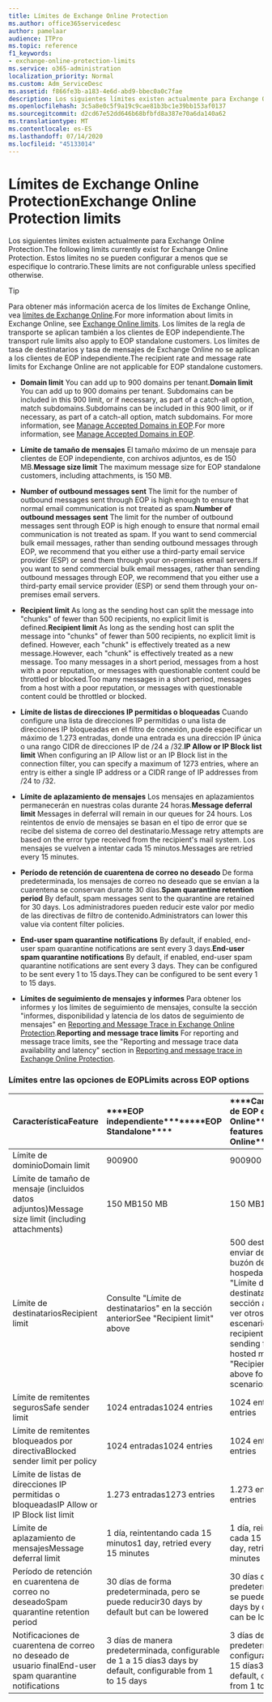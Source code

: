 ```yaml
---
title: Límites de Exchange Online Protection
ms.author: office365servicedesc
author: pamelaar
audience: ITPro
ms.topic: reference
f1_keywords:
- exchange-online-protection-limits
ms.service: o365-administration
localization_priority: Normal
ms.custom: Adm_ServiceDesc
ms.assetid: f866fe3b-a183-4e6d-abd9-bbec0a0c7fae
description: Los siguientes límites existen actualmente para Exchange Online Protection. Estos límites no se pueden configurar a menos que se especifique lo contrario.
ms.openlocfilehash: 3c5a8e0c5f9a19c9cae81b3bc1e39bb153af0137
ms.sourcegitcommit: d2cd67e52dd646b68bfbfd8a387e70a6da140a62
ms.translationtype: MT
ms.contentlocale: es-ES
ms.lasthandoff: 07/14/2020
ms.locfileid: "45133014"
---
```

# <a name="exchange-online-protection-limits"></a><span data-ttu-id="d4c73-104">Límites de Exchange Online Protection</span><span class="sxs-lookup"><span data-stu-id="d4c73-104">Exchange Online Protection limits</span></span>

<span data-ttu-id="d4c73-105">Los siguientes límites existen actualmente para Exchange Online Protection.</span><span class="sxs-lookup"><span data-stu-id="d4c73-105">The following limits currently exist for Exchange Online Protection.</span></span> <span data-ttu-id="d4c73-106">Estos límites no se pueden configurar a menos que se especifique lo contrario.</span><span class="sxs-lookup"><span data-stu-id="d4c73-106">These limits are not configurable unless specified otherwise.</span></span> 
  
> [!TIP]
> <span data-ttu-id="d4c73-107">Para obtener más información acerca de los límites de Exchange Online, vea [límites de Exchange Online](../exchange-online-service-description/exchange-online-limits.md).</span><span class="sxs-lookup"><span data-stu-id="d4c73-107">For more information about limits in Exchange Online, see [Exchange Online limits](../exchange-online-service-description/exchange-online-limits.md).</span></span> <span data-ttu-id="d4c73-108">Los límites de la regla de transporte se aplican también a los clientes de EOP independiente.</span><span class="sxs-lookup"><span data-stu-id="d4c73-108">The transport rule limits also apply to EOP standalone customers.</span></span> <span data-ttu-id="d4c73-109">Los límites de tasa de destinatarios y tasa de mensajes de Exchange Online no se aplican a los clientes de EOP independiente.</span><span class="sxs-lookup"><span data-stu-id="d4c73-109">The recipient rate and message rate limits for Exchange Online are not applicable for EOP standalone customers.</span></span> 
  
- <span data-ttu-id="d4c73-110">**Domain limit** You can add up to 900 domains per tenant.</span><span class="sxs-lookup"><span data-stu-id="d4c73-110">**Domain limit** You can add up to 900 domains per tenant.</span></span> <span data-ttu-id="d4c73-111">Subdomains can be included in this 900 limit, or if necessary, as part of a catch-all option, match subdomains.</span><span class="sxs-lookup"><span data-stu-id="d4c73-111">Subdomains can be included in this 900 limit, or if necessary, as part of a catch-all option, match subdomains.</span></span> <span data-ttu-id="d4c73-112">For more information, see [Manage Accepted Domains in EOP](https://go.microsoft.com/fwlink/p/?LinkId=282239).</span><span class="sxs-lookup"><span data-stu-id="d4c73-112">For more information, see [Manage Accepted Domains in EOP](https://go.microsoft.com/fwlink/p/?LinkId=282239).</span></span>
    
- <span data-ttu-id="d4c73-113">**Límite de tamaño de mensajes** El tamaño máximo de un mensaje para clientes de EOP independiente, con archivos adjuntos, es de 150 MB.</span><span class="sxs-lookup"><span data-stu-id="d4c73-113">**Message size limit** The maximum message size for EOP standalone customers, including attachments, is 150 MB.</span></span> 
    
- <span data-ttu-id="d4c73-114">**Number of outbound messages sent** The limit for the number of outbound messages sent through EOP is high enough to ensure that normal email communication is not treated as spam.</span><span class="sxs-lookup"><span data-stu-id="d4c73-114">**Number of outbound messages sent** The limit for the number of outbound messages sent through EOP is high enough to ensure that normal email communication is not treated as spam.</span></span> <span data-ttu-id="d4c73-115">If you want to send commercial bulk email messages, rather than sending outbound messages through EOP, we recommend that you either use a third-party email service provider (ESP) or send them through your on-premises email servers.</span><span class="sxs-lookup"><span data-stu-id="d4c73-115">If you want to send commercial bulk email messages, rather than sending outbound messages through EOP, we recommend that you either use a third-party email service provider (ESP) or send them through your on-premises email servers.</span></span> 
    
- <span data-ttu-id="d4c73-116">**Recipient limit** As long as the sending host can split the message into "chunks" of fewer than 500 recipients, no explicit limit is defined.</span><span class="sxs-lookup"><span data-stu-id="d4c73-116">**Recipient limit** As long as the sending host can split the message into "chunks" of fewer than 500 recipients, no explicit limit is defined.</span></span> <span data-ttu-id="d4c73-117">However, each "chunk" is effectively treated as a new message.</span><span class="sxs-lookup"><span data-stu-id="d4c73-117">However, each "chunk" is effectively treated as a new message.</span></span> <span data-ttu-id="d4c73-118">Too many messages in a short period, messages from a host with a poor reputation, or messages with questionable content could be throttled or blocked.</span><span class="sxs-lookup"><span data-stu-id="d4c73-118">Too many messages in a short period, messages from a host with a poor reputation, or messages with questionable content could be throttled or blocked.</span></span> 
    
- <span data-ttu-id="d4c73-119">**Límite de listas de direcciones IP permitidas o bloqueadas** Cuando configure una lista de direcciones IP permitidas o una lista de direcciones IP bloqueadas en el filtro de conexión, puede especificar un máximo de 1.273 entradas, donde una entrada es una dirección IP única o una rango CIDR de direcciones IP de /24 a /32.</span><span class="sxs-lookup"><span data-stu-id="d4c73-119">**IP Allow or IP Block list limit** When configuring an IP Allow list or an IP Block list in the connection filter, you can specify a maximum of 1273 entries, where an entry is either a single IP address or a CIDR range of IP addresses from /24 to /32.</span></span> 
    
- <span data-ttu-id="d4c73-120">**Límite de aplazamiento de mensajes** Los mensajes en aplazamientos permanecerán en nuestras colas durante 24 horas.</span><span class="sxs-lookup"><span data-stu-id="d4c73-120">**Message deferral limit** Messages in deferral will remain in our queues for 24 hours.</span></span> <span data-ttu-id="d4c73-121">Los reintentos de envío de mensajes se basan en el tipo de error que se recibe del sistema de correo del destinatario.</span><span class="sxs-lookup"><span data-stu-id="d4c73-121">Message retry attempts are based on the error type received from the recipient's mail system.</span></span> <span data-ttu-id="d4c73-122">Los mensajes se vuelven a intentar cada 15 minutos.</span><span class="sxs-lookup"><span data-stu-id="d4c73-122">Messages are retried every 15 minutes.</span></span> 
    
- <span data-ttu-id="d4c73-123">**Período de retención de cuarentena de correo no deseado** De forma predeterminada, los mensajes de correo no deseado que se envían a la cuarentena se conservan durante 30 días.</span><span class="sxs-lookup"><span data-stu-id="d4c73-123">**Spam quarantine retention period** By default, spam messages sent to the quarantine are retained for 30 days.</span></span> <span data-ttu-id="d4c73-124">Los administradores pueden reducir este valor por medio de las directivas de filtro de contenido.</span><span class="sxs-lookup"><span data-stu-id="d4c73-124">Administrators can lower this value via content filter policies.</span></span> 
    
- <span data-ttu-id="d4c73-125">**End-user spam quarantine notifications** By default, if enabled, end-user spam quarantine notifications are sent every 3 days.</span><span class="sxs-lookup"><span data-stu-id="d4c73-125">**End-user spam quarantine notifications** By default, if enabled, end-user spam quarantine notifications are sent every 3 days.</span></span> <span data-ttu-id="d4c73-126">They can be configured to be sent every 1 to 15 days.</span><span class="sxs-lookup"><span data-stu-id="d4c73-126">They can be configured to be sent every 1 to 15 days.</span></span> 
    
- <span data-ttu-id="d4c73-127">**Límites de seguimiento de mensajes y informes** Para obtener los informes y los límites de seguimiento de mensajes, consulte la sección "informes, disponibilidad y latencia de los datos de seguimiento de mensajes" en [Reporting and Message Trace in Exchange Online Protection](https://go.microsoft.com/fwlink/?LinkId=394248).</span><span class="sxs-lookup"><span data-stu-id="d4c73-127">**Reporting and message trace limits** For reporting and message trace limits, see the "Reporting and message trace data availability and latency" section in [Reporting and message trace in Exchange Online Protection](https://go.microsoft.com/fwlink/?LinkId=394248).</span></span>
    
### <a name="limits-across-eop-options"></a><span data-ttu-id="d4c73-128">Límites entre las opciones de EOP</span><span class="sxs-lookup"><span data-stu-id="d4c73-128">Limits across EOP options</span></span>

|<span data-ttu-id="d4c73-129">**Característica**</span><span class="sxs-lookup"><span data-stu-id="d4c73-129">**Feature**</span></span>|<span data-ttu-id="d4c73-130">\*\*\*\*EOP independiente\*\*\*\*</span><span class="sxs-lookup"><span data-stu-id="d4c73-130">\*\*\*\*EOP Standalone\*\*\*\*</span></span>|<span data-ttu-id="d4c73-131">\*\*\*\*Características de EOP en Exchange Online\*\*\*\*</span><span class="sxs-lookup"><span data-stu-id="d4c73-131">\*\*\*\*EOP features in Exchange Online\*\*\*\*</span></span>|<span data-ttu-id="d4c73-132">\*\*\*\*Exchange Enterprise CAL con servicios\*\*\*\*</span><span class="sxs-lookup"><span data-stu-id="d4c73-132">\*\*\*\*Exchange Enterprise CAL with Services\*\*\*\*</span></span>|
|:-----|:-----|:-----|:-----|
|<span data-ttu-id="d4c73-133">Límite de dominio</span><span class="sxs-lookup"><span data-stu-id="d4c73-133">Domain limit</span></span>  <br/> |<span data-ttu-id="d4c73-134">900</span><span class="sxs-lookup"><span data-stu-id="d4c73-134">900</span></span>  <br/> |<span data-ttu-id="d4c73-135">900</span><span class="sxs-lookup"><span data-stu-id="d4c73-135">900</span></span>  <br/> |<span data-ttu-id="d4c73-136">900</span><span class="sxs-lookup"><span data-stu-id="d4c73-136">900</span></span>  <br/> |
|<span data-ttu-id="d4c73-137">Límite de tamaño de mensaje (incluidos datos adjuntos)</span><span class="sxs-lookup"><span data-stu-id="d4c73-137">Message size limit (including attachments)</span></span>  <br/> |<span data-ttu-id="d4c73-138">150 MB</span><span class="sxs-lookup"><span data-stu-id="d4c73-138">150 MB</span></span>  <br/> |<span data-ttu-id="d4c73-139">150 MB</span><span class="sxs-lookup"><span data-stu-id="d4c73-139">150 MB</span></span>  <br/> |<span data-ttu-id="d4c73-140">150 MB</span><span class="sxs-lookup"><span data-stu-id="d4c73-140">150 MB</span></span>  <br/> |
|<span data-ttu-id="d4c73-141">Límite de destinatarios</span><span class="sxs-lookup"><span data-stu-id="d4c73-141">Recipient limit</span></span>  <br/> |<span data-ttu-id="d4c73-142">Consulte "Límite de destinatarios" en la sección anterior</span><span class="sxs-lookup"><span data-stu-id="d4c73-142">See "Recipient limit" above</span></span>  <br/> |<span data-ttu-id="d4c73-143">500 destinatarios al enviar desde un buzón de correo hospedado; consulte "Límite de destinatarios" en la sección anterior para ver otros escenarios</span><span class="sxs-lookup"><span data-stu-id="d4c73-143">500 recipients when sending from a hosted mailbox; see "Recipient limit" above for other scenarios</span></span>  <br/> |<span data-ttu-id="d4c73-144">Consulte "Límite de destinatarios" en la sección anterior</span><span class="sxs-lookup"><span data-stu-id="d4c73-144">See "Recipient limit" above</span></span>  <br/> |
|<span data-ttu-id="d4c73-145">Límite de remitentes seguros</span><span class="sxs-lookup"><span data-stu-id="d4c73-145">Safe sender limit</span></span>  <br/> |<span data-ttu-id="d4c73-146">1024 entradas</span><span class="sxs-lookup"><span data-stu-id="d4c73-146">1024 entries</span></span>  <br/> |<span data-ttu-id="d4c73-147">1024 entradas</span><span class="sxs-lookup"><span data-stu-id="d4c73-147">1024 entries</span></span>  <br/> ||
|<span data-ttu-id="d4c73-148">Límite de remitentes bloqueados por directiva</span><span class="sxs-lookup"><span data-stu-id="d4c73-148">Blocked sender limit per policy</span></span>  <br/> |<span data-ttu-id="d4c73-149">1024 entradas</span><span class="sxs-lookup"><span data-stu-id="d4c73-149">1024 entries</span></span>  <br/> |<span data-ttu-id="d4c73-150">1024 entradas</span><span class="sxs-lookup"><span data-stu-id="d4c73-150">1024 entries</span></span>  <br/> ||
|<span data-ttu-id="d4c73-151">Límite de listas de direcciones IP permitidas o bloqueadas</span><span class="sxs-lookup"><span data-stu-id="d4c73-151">IP Allow or IP Block list limit</span></span>  <br/> |<span data-ttu-id="d4c73-152">1.273 entradas</span><span class="sxs-lookup"><span data-stu-id="d4c73-152">1273 entries</span></span>  <br/> |<span data-ttu-id="d4c73-153">1.273 entradas</span><span class="sxs-lookup"><span data-stu-id="d4c73-153">1273 entries</span></span>  <br/> |<span data-ttu-id="d4c73-154">1.273 entradas</span><span class="sxs-lookup"><span data-stu-id="d4c73-154">1273 entries</span></span>  <br/> |
|<span data-ttu-id="d4c73-155">Límite de aplazamiento de mensajes</span><span class="sxs-lookup"><span data-stu-id="d4c73-155">Message deferral limit</span></span>  <br/> |<span data-ttu-id="d4c73-156">1 día, reintentando cada 15 minutos</span><span class="sxs-lookup"><span data-stu-id="d4c73-156">1 day, retried every 15 minutes</span></span>  <br/> |<span data-ttu-id="d4c73-157">1 día, reintentando cada 15 minutos</span><span class="sxs-lookup"><span data-stu-id="d4c73-157">1 day, retried every 15 minutes</span></span>  <br/> |<span data-ttu-id="d4c73-158">1 día, reintentando cada 15 minutos</span><span class="sxs-lookup"><span data-stu-id="d4c73-158">1 day, retried every 15 minutes</span></span>  <br/> |
|<span data-ttu-id="d4c73-159">Período de retención en cuarentena de correo no deseado</span><span class="sxs-lookup"><span data-stu-id="d4c73-159">Spam quarantine retention period</span></span>  <br/> |<span data-ttu-id="d4c73-160">30 días de forma predeterminada, pero se puede reducir</span><span class="sxs-lookup"><span data-stu-id="d4c73-160">30 days by default but can be lowered</span></span>  <br/> |<span data-ttu-id="d4c73-161">30 días de forma predeterminada, pero se puede reducir</span><span class="sxs-lookup"><span data-stu-id="d4c73-161">30 days by default but can be lowered</span></span>  <br/> |<span data-ttu-id="d4c73-162">30 días de forma predeterminada, pero se puede reducir</span><span class="sxs-lookup"><span data-stu-id="d4c73-162">30 days by default but can be lowered</span></span>  <br/> |
|<span data-ttu-id="d4c73-163">Notificaciones de cuarentena de correo no deseado de usuario final</span><span class="sxs-lookup"><span data-stu-id="d4c73-163">End-user spam quarantine notifications</span></span>  <br/> |<span data-ttu-id="d4c73-164">3 días de manera predeterminada, configurable de 1 a 15 días</span><span class="sxs-lookup"><span data-stu-id="d4c73-164">3 days by default, configurable from 1 to 15 days</span></span>  <br/> |<span data-ttu-id="d4c73-165">3 días de manera predeterminada, configurable de 1 a 15 días</span><span class="sxs-lookup"><span data-stu-id="d4c73-165">3 days by default, configurable from 1 to 15 days</span></span>  <br/> |<span data-ttu-id="d4c73-166">3 días de manera predeterminada, configurable de 1 a 15 días</span><span class="sxs-lookup"><span data-stu-id="d4c73-166">3 days by default, configurable from 1 to 15 days</span></span>  <br/> |
   

